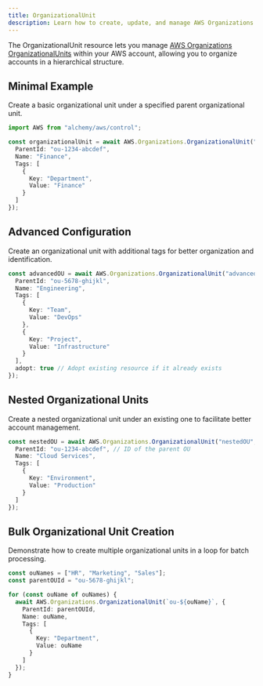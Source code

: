 ```yaml
---
title: OrganizationalUnit
description: Learn how to create, update, and manage AWS Organizations OrganizationalUnits using Alchemy Cloud Control.
---
```


The OrganizationalUnit resource lets you manage [AWS Organizations OrganizationalUnits](https://docs.aws.amazon.com/organizations/latest/userguide/) within your AWS account, allowing you to organize accounts in a hierarchical structure.

## Minimal Example

Create a basic organizational unit under a specified parent organizational unit.

```ts
import AWS from "alchemy/aws/control";

const organizationalUnit = await AWS.Organizations.OrganizationalUnit("basicOU", {
  ParentId: "ou-1234-abcdef",
  Name: "Finance",
  Tags: [
    {
      Key: "Department",
      Value: "Finance"
    }
  ]
});
```

## Advanced Configuration

Create an organizational unit with additional tags for better organization and identification.

```ts
const advancedOU = await AWS.Organizations.OrganizationalUnit("advancedOU", {
  ParentId: "ou-5678-ghijkl",
  Name: "Engineering",
  Tags: [
    {
      Key: "Team",
      Value: "DevOps"
    },
    {
      Key: "Project",
      Value: "Infrastructure"
    }
  ],
  adopt: true // Adopt existing resource if it already exists
});
```

## Nested Organizational Units

Create a nested organizational unit under an existing one to facilitate better account management.

```ts
const nestedOU = await AWS.Organizations.OrganizationalUnit("nestedOU", {
  ParentId: "ou-1234-abcdef", // ID of the parent OU
  Name: "Cloud Services",
  Tags: [
    {
      Key: "Environment",
      Value: "Production"
    }
  ]
});
```

## Bulk Organizational Unit Creation

Demonstrate how to create multiple organizational units in a loop for batch processing.

```ts
const ouNames = ["HR", "Marketing", "Sales"];
const parentOUId = "ou-5678-ghijkl";

for (const ouName of ouNames) {
  await AWS.Organizations.OrganizationalUnit(`ou-${ouName}`, {
    ParentId: parentOUId,
    Name: ouName,
    Tags: [
      {
        Key: "Department",
        Value: ouName
      }
    ]
  });
}
```